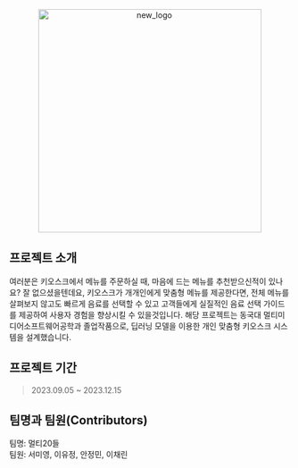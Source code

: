 
<div align="center">
  <img width="400" alt="new_logo" src="https://github.com/SeoMiYoung/MultiPresso/assets/112063987/bbb64103-f115-4d7f-b187-3cb32e55f2ad">
</div>


## 프로젝트 소개
여러분은 키오스크에서 메뉴를 주문하실 때, 마음에 드는 메뉴를 추천받으신적이 있나요?
잘 없으셨을텐데요, 키오스크가 개개인에게 맞춤형 메뉴를 제공한다면, 전체 메뉴를 살펴보지 않고도 빠르게 음료를 선택할 수 있고 고객들에게 실질적인 음료 선택 가이드를 제공하여 사용자 경험을 향상시킬 수 있을것입니다. 해당 프로젝트는 동국대 멀티미디어소프트웨어공학과 졸업작품으로, 딥러닝 모델을 이용한 개인 맞춤형 키오스크 시스템을 설계했습니다.


## 프로젝트 기간
> 2023.09.05 ~ 2023.12.15

## 팀명과 팀원(Contributors)
팀명: 멀티20들<br/>
팀원: 서미영, 이유정, 안정민, 이채린
